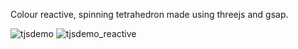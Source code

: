 Colour reactive, spinning tetrahedron made using threejs and gsap.

![tjsdemo](https://github.com/dir-V/threejs_demo/assets/121815639/d670e8d6-3822-4e9f-96ec-d4682711e509)
![tjsdemo_reactive](https://github.com/dir-V/threejs_demo/assets/121815639/e7ed7cae-e4c2-4f6b-a1d2-b8ce22afad5b)
